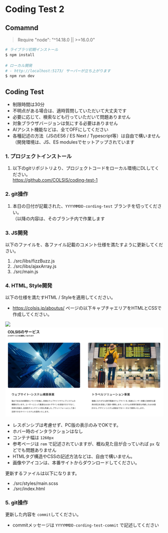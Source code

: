 # Coding Test 2

## Comamnd

> Require "node": "^14.18.0 || >=16.0.0"

```sh
# ライブラリ初期インストール
$ npm install

# ローカル開発
# - http://localhost:5173/ サーバーが立ち上がります
$ npm run dev
```

## Coding Test

- 制限時間は30分
- 不明点がある場合は、適時質問していただいて大丈夫です
- 必要に応じて、検索なども行っていただいて問題ありません
- 対象ブラウザバージョンは気にする必要はありません
- AIアシスト機能などは、全てOFFにしてください
- 各種記述の方法（JSのES6 / ES Next / Typescript等）は自由で構いません  
（開発環境は、JS、ES modulesでセットアップされています


### 1. プロジェクトインストール

1. 以下のgitリポジトリより、プロジェクトコードをローカル環境にDLしてください。  
https://github.com/COLSIS/coding-test-1

### 2. git操作

1. 本日の日付が記載された、`YYYYMMDD-cording-test` ブランチを切ってください。  
（以降の内容は、そのブランチ内で作業します

### 3. JS開発

以下のファイルを、各ファイル記載のコメント仕様を満たすように更新してください。

1. ./src/libs/fizzBuzz.js
2. ./src/libs/ajaxArray.js
3. ./src/main.js

### 4. HTML, Style開発

以下の仕様を満たすHTML / Styleを適用してください。

- https://colsis.jp/aboutus/ ページの以下キャプチャエリアをHTMLとCSSで作成してください。

![](./public/coding-1.png)
![](./public/coding-2.png)

- レスポンシブは考慮せず、PC版の表示のみでOKです。
- ホバー時のインタラクションはなし
- コンテナ幅は `1260px`
- 参考ページは `rem` で記述されていますが、概ね見た目が合っていれば `px` などでも問題ありません
- HTMLタグ構造やCSSの記述方法などは、自由で構いません。
- 画像やアイコンは、本番サイトからダウンロードしてください。

更新するファイルは以下になります。

- ./src/styles/main.scss
- ./src/index.html

### 5. git操作

更新した内容を `commit`してください。

- commitメッセージは `YYYYMMDD-cording-test-commit` で記述してください
